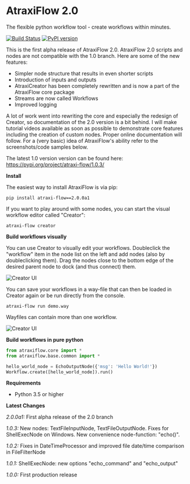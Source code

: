 # AtraxiFlow 2.0
The flexible python workflow tool - create workflows within minutes.

[![Build Status](https://travis-ci.org/smertiens/AtraxiFlow.svg?branch=master)](https://travis-ci.org/smertiens/AtraxiFlow)
[![PyPI version](https://badge.fury.io/py/atraxi-flow.svg)](https://badge.fury.io/py/atraxi-flow)

This is the first alpha release of AtraxiFlow 2.0. AtraxiFlow 2.0 scripts and nodes are not compatible with the 1.0
branch. Here are some of the new features:

* Simpler node structure that results in even shorter scripts
* Introduction of inputs and outputs
* AtraxiCreator has been completely rewritten and is now a part of the AtraxiFlow core package
* Streams are now called Workflows
* Improved logging

A lot of work went into rewriting the core and especially the redesign of Creator, so 
documentation of the 2.0 version is a bit behind. 
I will make tutorial videos available as soon as possible to demonstrate core features including
the creation of custom nodes. Proper online documentation will follow. For a (very basic) idea
of AtraxiFlow's ability refer to the screenshots/code samples below.

The latest 1.0 version version can be found here: https://pypi.org/project/atraxi-flow/1.0.3/

**Install**

The easiest way to install AtraxiFlow is via pip:

```
pip install atraxi-flow==2.0.0a1
```

If you want to play around with some nodes, you can start the visual workflow editor called "Creator":

```
atraxi-flow creator
```

**Build workflows visually**

You can use Creator to visually edit your workflows. Doubleclick the "workflow" item in the node list
on the left and add nodes (also by doubleclicking them). Drag the nodes close to the bottom edge of the
desired parent node to dock (and thus connect) them.

![Creator UI](https://media.atraxi-flow.com/demo_ui.png)

You can save your workflows in a way-file that can then be loaded in Creator again or be run
directly from the console.

```
atraxi-flow run demo.way
```

Wayfiles can contain more than one workflow. 

![Creator UI](https://media.atraxi-flow.com/demo_console.png)


**Build workflows in pure python**

```python
from atraxiflow.core import *
from atraxiflow.base.common import *

hello_world_node = EchoOutputNode({'msg': 'Hello World!'})
Workflow.create([hello_world_node]).run()
```

**Requirements**

* Python 3.5 or higher

**Latest Changes**

_2.0.0a1:_ First alpha release of the 2.0 branch

_1.0.3:_ New nodes: TextFileInputNode, TextFileOutputNode. Fixes for ShellExecNode on Windows. New convenience node-function: "echo()".

_1.0.2:_ Fixes in DateTimeProcessor and improved file date/time comparison in FileFilterNode

_1.0.1:_ ShellExecNode: new options "echo_command" and "echo_output"

_1.0.0:_ First production release  

